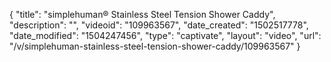 {
    "title": "simplehuman&reg; Stainless Steel Tension Shower Caddy",
    "description": "",
    "videoid": "109963567",
    "date_created": "1502517778",
    "date_modified": "1504247456",
    "type": "captivate",
    "layout": "video",
    "url": "\/v\/simplehuman-stainless-steel-tension-shower-caddy\/109963567"
}